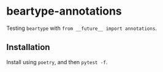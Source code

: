 # beartype-annotations

Testing `beartype` with `from __future__ import annotations`.

## Installation

Install using `poetry`, and then `pytest -f`.
